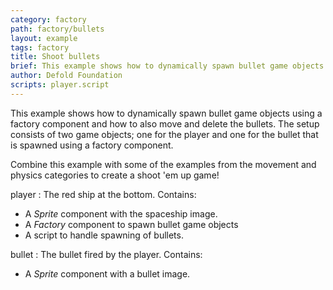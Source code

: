 ```yaml
---
category: factory
path: factory/bullets
layout: example
tags: factory
title: Shoot bullets
brief: This example shows how to dynamically spawn bullet game objects using a factory component.
author: Defold Foundation
scripts: player.script
---
```


This example shows how to dynamically spawn bullet game objects using a factory component and how to also move and delete the bullets. The setup consists of two game objects; one for the player and one for the bullet that is spawned using a factory component.

Combine this example with some of the examples from the movement and physics categories to create a shoot 'em up game!

player
: The red ship at the bottom. Contains:
  - A *Sprite* component with the spaceship image.
  - A *Factory* component to spawn bullet game objects
  - A script to handle spawning of bullets.

bullet
: The bullet fired by the player. Contains:
  - A *Sprite* component with a bullet image.
